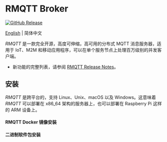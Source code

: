 # RMQTT Broker

[![GitHub Release](https://img.shields.io/github/release/rmqtt-rs/rmqtt?color=brightgreen)](https://github.com/rmqtt-rs/rmqtt/releases)

[English](./README.md)  | 简体中文

*RMQTT* 是一款完全开源，高度可伸缩，高可用的分布式 MQTT 消息服务器，适用于 IoT、M2M 和移动应用程序，可以在单个服务节点上处理百万级别的并发客户端。

- 新功能的完整列表，请参阅 [RMQTT Release Notes](https://github.com/rmqtt-rs/rmqtt/releases)。

## 安装

*RMQTT* 是跨平台的，支持 Linux、Unix、macOS 以及 Windows。这意味着 *RMQTT* 可以部署在 x86_64 架构的服务器上，也可以部署在 Raspberry Pi 这样的 ARM 设备上。

#### RMQTT Docker 镜像安装

#### 二进制软件包安装





